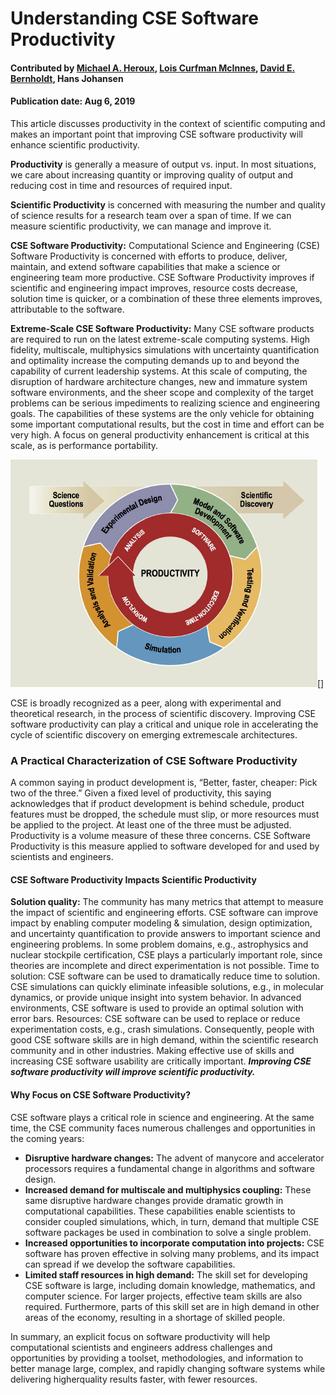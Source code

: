 # Understanding CSE Software Productivity

#### Contributed by [Michael A. Heroux](https://github.com/maherou), [Lois Curfman McInnes](https://github.com/curfman),  [David E. Bernholdt](https://github.com/bernhold), Hans Johansen

#### Publication date: Aug 6, 2019

<!-- deck start -->
This article discusses productivity in the context of scientific computing and makes an important point that improving CSE software productivity will enhance scientific productivity.
<!-- deck end -->

**Productivity** is generally a measure of output vs. input. In most situations, we care about increasing quantity
or improving quality of output and reducing cost in time and resources of required input.

**Scientific Productivity** is concerned with measuring the number and quality of science results for a research
team over a span of time. If we can measure scientific productivity, we can manage and improve it.

**CSE Software Productivity:** Computational Science and Engineering (CSE) Software Productivity is
concerned with efforts to produce, deliver, maintain, and extend software capabilities that make a science or
engineering team more productive. CSE Software Productivity improves if scientific and engineering impact
improves, resource costs decrease, solution time is quicker, or a combination of these three elements
improves, attributable to the software.

**Extreme-Scale CSE Software Productivity:** Many CSE software products are required to run on the latest
extreme-scale computing systems. High fidelity, multiscale, multiphysics simulations with uncertainty
quantification and optimality increase the computing demands up to and beyond the capability of current
leadership systems. At this scale of computing, the disruption of hardware architecture changes, new and
immature system software environments, and the sheer scope and complexity of the target problems can be
serious impediments to realizing science and engineering goals. The capabilities of these systems are the
only vehicle for obtaining some important computational results, but the cost in time and effort can be very
high. A focus on general productivity enhancement is critical at this scale, as is performance portability.

<img src='../../images/HowTo_Understand_CSE_Productivity.png' class='page lightbox' />[]
  
CSE is broadly recognized as a peer, along with experimental and theoretical research, in the process of scientific discovery. Improving CSE software productivity can play a critical and unique role in accelerating the cycle of scientific discovery on emerging extremescale architectures.
  
### A Practical Characterization of CSE Software Productivity
A common saying in product development is, “Better, faster, cheaper: Pick two of the three.” Given a fixed level of productivity, this saying acknowledges that if product development is behind schedule, product features must be dropped, the schedule must slip, or more resources must be applied to the project. At least one of the three must be adjusted. Productivity is a volume measure of these three concerns. CSE Software Productivity is this measure applied to software developed for and used by scientists and
engineers.

#### CSE Software Productivity Impacts Scientific Productivity
**Solution quality:** The community has many metrics that attempt to measure the impact of scientific and
engineering efforts. CSE software can improve impact by enabling computer modeling & simulation, design
optimization, and uncertainty quantification to provide answers to important science and engineering
problems. In some problem domains, e.g., astrophysics and nuclear stockpile certification, CSE plays a
particularly important role, since theories are incomplete and direct experimentation is not possible.
Time to solution: CSE software can be used to dramatically reduce time to solution. CSE simulations can
quickly eliminate infeasible solutions, e.g., in molecular dynamics, or provide unique insight into system
behavior. In advanced environments, CSE software is used to provide an optimal solution with error bars.
Resources: CSE software can be used to replace or reduce experimentation costs, e.g., crash simulations.
Consequently, people with good CSE software skills are in high demand, within the scientific research
community and in other industries. Making effective use of skills and increasing CSE software usability are
critically important. ***Improving CSE software productivity will improve scientific productivity.***

#### Why Focus on CSE Software Productivity?
CSE software plays a critical role in science and engineering. At the same time, the CSE community faces
numerous challenges and opportunities in the coming years:

* **Disruptive hardware changes:** The advent of manycore and accelerator processors requires a fundamental change in algorithms and software design.
* **Increased demand for multiscale and multiphysics coupling:** These same disruptive hardware changes provide dramatic growth in computational capabilities. These capabilities enable scientists to consider coupled simulations, which, in turn, demand that multiple CSE software packages be used in
combination to solve a single problem.
* **Increased opportunities to incorporate computation into projects:** CSE software has proven effective in solving many problems, and its impact can spread if we develop the software capabilities.
* **Limited staff resources in high demand:** The skill set for developing CSE software is large, including domain knowledge, mathematics, and computer science. For larger projects, effective team skills are also required. Furthermore, parts of this skill set are in high demand in other areas of the economy, resulting in a shortage of skilled people.

In summary, an explicit focus on software productivity will help computational scientists and engineers address challenges
and opportunities by providing a toolset, methodologies, and information to better manage large, complex, and
rapidly changing software systems while delivering higherquality
results faster, with fewer resources.

<!---
Publish: yes
Pinned: no
Track: how to
Topics: software engineering
--->

